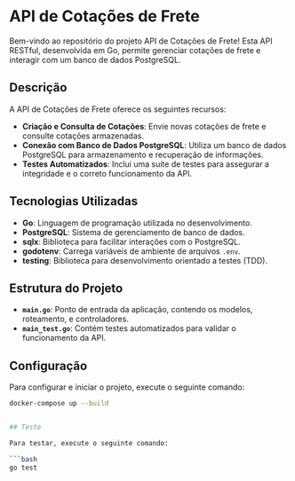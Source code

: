 # API de Cotações de Frete

Bem-vindo ao repositório do projeto API de Cotações de Frete! Esta API RESTful, desenvolvida em Go, permite gerenciar cotações de frete e interagir com um banco de dados PostgreSQL.

## Descrição

A API de Cotações de Frete oferece os seguintes recursos:

- **Criação e Consulta de Cotações**: Envie novas cotações de frete e consulte cotações armazenadas.
- **Conexão com Banco de Dados PostgreSQL**: Utiliza um banco de dados PostgreSQL para armazenamento e recuperação de informações.
- **Testes Automatizados**: Inclui uma suíte de testes para assegurar a integridade e o correto funcionamento da API.

## Tecnologias Utilizadas

- **Go**: Linguagem de programação utilizada no desenvolvimento.
- **PostgreSQL**: Sistema de gerenciamento de banco de dados.
- **sqlx**: Biblioteca para facilitar interações com o PostgreSQL.
- **godotenv**: Carrega variáveis de ambiente de arquivos `.env`.
- **testing**: Biblioteca para desenvolvimento orientado a testes (TDD).

## Estrutura do Projeto

- **`main.go`**: Ponto de entrada da aplicação, contendo os modelos, roteamento, e controladores.
- **`main_test.go`**: Contém testes automatizados para validar o funcionamento da API.

## Configuração

Para configurar e iniciar o projeto, execute o seguinte comando:

```bash
docker-compose up --build


## Teste

Para testar, execute o seguinte comando:

```bash
go test
